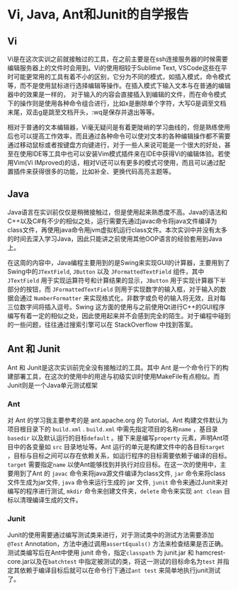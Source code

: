 # Vi, Java, Ant和Junit的自学报告

## Vi

Vi是在这次实训之前就接触过的工具，在之前主要是在ssh连接服务器的时候需要编辑服务器上的文件时会用到。Vi的使用相较于Sublime Text, VSCode这些在平时可能更常用的工具有着不小的区别，它分为不同的模式，如插入模式，命令模式等，而不是使用鼠标进行选择编辑等操作。在插入模式下输入文本与在普通的编辑器中的效果是一样的， 对于输入的内容会直接插入到编辑的文件，而在命令模式下的操作则是使用各种命令组合进行，比如x是删除单个字符，大写G是调至文档末尾，双击g是跳至文档开头，:wq是保存并退出等等。

相对于普通的文本编辑器，Vi毫无疑问是有着更陡峭的学习曲线的，但是熟练使用后也可以提高工作效率，而且通过各种命令可以使对文本的各种编辑操作都不需要通过移动鼠标或者按键盘方向键进行，对于一些人来说可能是一个很大的好处，甚至在使用IDE等工具中也可以安装Vim模式插件来在IDE中获得Vi的编辑体验。若使用Vim(Vi IMproved)的话，相对Vi还可以有更多的模式可使用，而且可以通过配置插件来获得很多的功能，比如补全、更换代码高亮主题等。



## Java

Java语言在实训前仅仅是稍微接触过，但是使用起来熟悉度不高。Java的语法和C++以及C#有不少的相似之处，运行需要先通过javac命令将java文件编译为class文件，再使用java命令用jvm虚拟机运行class文件。本次实训中并没有太多的时间去深入学习Java，因此只能讲之前使用其他OOP语言的经验套用到Java上。

在这周的内容中，Java编程主要用到的是Swing来实现GUI的计算器，主要用到了Swing中的`JTextField`, `JButton` 以及 `JFormattedTextField` 组件，其中`JTextField` 用于实现运算符号和计算结果的显示，`JButton` 用于实现计算器下半部分的按钮，而 `JFormattedTextField`  则用于实现数字的输入框，对于输入的数据会通过 `NumberFormatter` 来实现格式化，非数字或负号的输入将无效，且对每三位数字间将插入逗号。Swing 这方面的使用与之前使用Qt进行C++的GUI程序编写有着一定的相似之处，因此使用起来并不会感到完全的陌生。对于编程中碰到的一些问题，往往通过搜索引擎可以在 StackOverflow 中找到答案。



## Ant 和 Junit

Ant 和 Junit是这次实训前完全没有接触过的工具。其中 Ant 是一个命令行下的构建部署工具，在这次的使用中的用途与初级实训时使用MakeFile有点相似。而Junit则是一个Java单元测试框架

### Ant

对 Ant 的学习我主要参考的是 ant.apache.org 的 Tutorial。Ant 构建文件默认为项目根目录下的 `build.xml` . `build.xml` 中需先指定项目的名称`name` ，基目录`basedir` 以及默认运行的目标`default` 。接下来是编写`property` 元素，声明Ant项目中的各变量如 `src` 目录地址等。Ant 运行的单元是构建文件中的各目标`target` ，目标与目标之间可以存在依赖关系，如运行程序的目标需要依赖于编译的目标。`target` 需要指定`name` 以使Ant能够找到并执行对应目标。在这一次的使用中，主要用到了Ant 的 `javac` 命令来将java源文件编译为class文件, `jar` 命令来将class文件生成为jar文件, `java` 命令来运行生成的 jar 文件, `junit` 命令来通过Junit来对编写的程序进行测试, `mkdir` 命令来创建文件夹，`delete` 命令来实现 `ant clean` 目标以清理编译生成的文件。

### Junit

Junit的使用需要通过编写测试类来进行，对于测试类中的测试方法需要添加 `@Test` Annotation，方法中通过调用`assertEquals()` 方法来检查结果是否正确。测试类编写后在Ant中使用 junit 命令，指定`classpath` 为 junit.jar 和 hamcrest-core.jar以及在`batchtest` 中指定被测试的类，将这一测试的目标命名为`test` 并指定其依赖于编译目标后就可以在命令行下通过`ant test` 来简单地执行junit测试了。